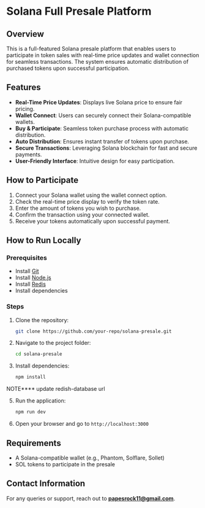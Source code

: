 # Solana Full Presale Platform

## Overview
This is a full-featured Solana presale platform that enables users to participate in token sales with real-time price updates and wallet connection for seamless transactions. The system ensures automatic distribution of purchased tokens upon successful participation.

## Features
- **Real-Time Price Updates**: Displays live Solana price to ensure fair pricing.
- **Wallet Connect**: Users can securely connect their Solana-compatible wallets.
- **Buy & Participate**: Seamless token purchase process with automatic distribution.
- **Auto Distribution**: Ensures instant transfer of tokens upon purchase.
- **Secure Transactions**: Leveraging Solana blockchain for fast and secure payments.
- **User-Friendly Interface**: Intuitive design for easy participation.

## How to Participate
1. Connect your Solana wallet using the wallet connect option.
2. Check the real-time price display to verify the token rate.
3. Enter the amount of tokens you wish to purchase.
4. Confirm the transaction using your connected wallet.
5. Receive your tokens automatically upon successful payment.

## How to Run Locally
### Prerequisites
- Install [Git](https://git-scm.com/)
- Install [Node.js](https://nodejs.org/)
- Install [Redis](https://redis.io/)
- Install dependencies

### Steps
1. Clone the repository:
   ```sh
   git clone https://github.com/your-repo/solana-presale.git
   ```
2. Navigate to the project folder:
   ```sh
   cd solana-presale
   ```
3. Install dependencies:
   ```sh
   npm install 
   ```
  NOTE**** update redish-database url
   
5. Run the application:
   ```sh
   npm run dev
   ```
6. Open your browser and go to `http://localhost:3000`

## Requirements
- A Solana-compatible wallet (e.g., Phantom, Solflare, Sollet)
- SOL tokens to participate in the presale

## Contact Information
For any queries or support, reach out to **papesrock11@gmail.com**.



